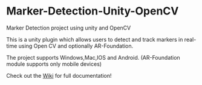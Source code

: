 # Marker-Detection-Unity-OpenCV
Marker Detection project using unity and OpenCV


This is a unity plugin which allows users to detect and track markers in real-time using Open CV and optionally AR-Foundation.

The project supports Windows,Mac,IOS and Android. (AR-Foundation module supports only mobile devices)

Check out the [Wiki](https://github.com/igli15/Marker-Detection-Unity-OpenCV/wiki) for full documentation!
